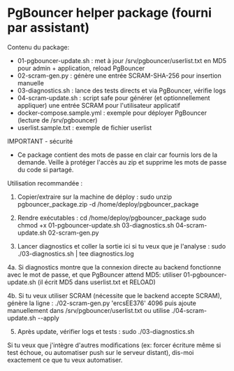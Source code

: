 # PgBouncer helper package (fourni par assistant)

Contenu du package:
- 01-pgbouncer-update.sh : met à jour /srv/pgbouncer/userlist.txt en MD5 pour admin + application, reload PgBouncer
- 02-scram-gen.py       : génère une entrée SCRAM-SHA-256 pour insertion manuelle
- 03-diagnostics.sh     : lance des tests directs et via PgBouncer, vérifie logs
- 04-scram-update.sh    : script safe pour générer (et optionnellement appliquer) une entrée SCRAM pour l'utilisateur applicatif
- docker-compose.sample.yml : exemple pour déployer PgBouncer (lecture de /srv/pgbouncer)
- userlist.sample.txt   : exemple de fichier userlist

IMPORTANT - sécurité
- Ce package contient des mots de passe en clair car fournis lors de la demande.
  Veille à protéger l'accès au zip et supprime les mots de passe du code si partagé.

Utilisation recommandée :
1. Copier/extraire sur la machine de déploy :
   sudo unzip pgbouncer_package.zip -d /home/deploy/pgbouncer_package
2. Rendre exécutables :
   cd /home/deploy/pgbouncer_package
   sudo chmod +x 01-pgbouncer-update.sh 03-diagnostics.sh 04-scram-update.sh 02-scram-gen.py

3. Lancer diagnostics et coller la sortie ici si tu veux que je l'analyse :
   sudo ./03-diagnostics.sh | tee diagnostics.log

4a. Si diagnostics montre que la connexion directe au backend fonctionne avec le mot de passe,
   et que PgBouncer attend MD5: utiliser 01-pgbouncer-update.sh (il écrit MD5 dans userlist.txt et RELOAD)

4b. Si tu veux utiliser SCRAM (nécessite que le backend accepte SCRAM), génère la ligne :
   ./02-scram-gen.py 'ercsEE376' 4096
   puis ajoute manuellement dans /srv/pgbouncer/userlist.txt ou utilise ./04-scram-update.sh --apply

5. Après update, vérifier logs et tests :
   sudo ./03-diagnostics.sh

Si tu veux que j'intègre d'autres modifications (ex: forcer écriture même si test échoue,
ou automatiser push sur le serveur distant), dis-moi exactement ce que tu veux automatiser.

